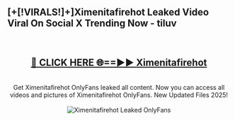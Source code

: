 <h2>[+[!VIRALS!]+]Ximenitafirehot Leaked Video Viral On Social X Trending Now - tiluv</h2>
<br>
<div align="center">
<h2><a href="https://libra.edu.pl?Ximenitafirehot" rel="nofollow">🔴 CLICK HERE 🌐==►► Ximenitafirehot</a></h2>
<br>
Get Ximenitafirehot OnlyFans leaked all content. Now you can access all videos and pictures of Ximenitafirehot OnlyFans. New Updated Files 2025!
<br>
<br>
<a href="https://libra.edu.pl?Ximenitafirehot" rel="nofollow" data-target="animated-image.originalLink"><img src="https://i.ibb.co.com/WyWwxjT/player-gif2.gif" alt="Ximenitafirehot Leaked OnlyFans" style="max-width: 100%; display: inline-block;" data-target="animated-image.originalImage"></a>
</div>
<br>